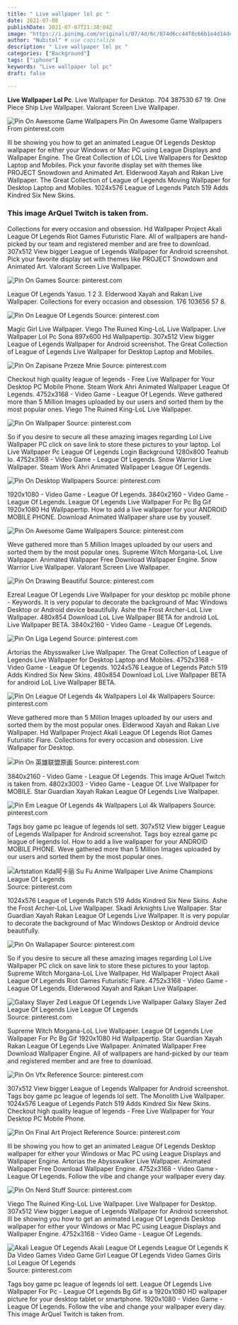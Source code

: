 ```yaml
---
title: " Live wallpaper lol pc "
date: 2021-07-08
publishDate: 2021-07-07T21:38:04Z
image: "https://i.pinimg.com/originals/07/4d/6c/074d6cc44f8c66b1e4d14de96f96d3ef.jpg"
author: "Nubitol" # use capitalize
description: " Live wallpaper lol pc "
categories: ["Background"]
tags: ["iphone"]
keywords: "Live wallpaper lol pc"
draft: false

---
```



**Live Wallpaper Lol Pc**. Live Wallpaper for Desktop. 704 387530 67 19. One Piece Ship Live Wallpaper. Valorant Screen Live Wallpaper.

![Pin On Awesome Game Wallpapers](https://i.pinimg.com/564x/39/4e/e8/394ee8d1a076130a68c4f3e45425ded0--game-background-legends.jpg "Pin On Awesome Game Wallpapers")
Pin On Awesome Game Wallpapers From pinterest.com


Ill be showing you how to get an animated League Of Legends Desktop wallpaper for either your Windows or Mac PC using League Displays and Wallpaper Engine. The Great Collection of LOL Live Wallpapers for Desktop Laptop and Mobiles. Pick your favorite display set with themes like PROJECT Snowdown and Animated Art. Elderwood Xayah and Rakan Live Wallpaper. The Great Collection of League of Legends Moving Wallpaper for Desktop Laptop and Mobiles. 1024x576 League of Legends Patch 519 Adds Kindred Six New Skins.

### This image ArQuel Twitch is taken from.

Collections for every occasion and obsession. Hd Wallpaper Project Akali League Of Legends Riot Games Futuristic Flare. All of wallpapers are hand-picked by our team and registered member and are free to download. 307x512 View bigger League of Legends Wallpaper for Android screenshot. Pick your favorite display set with themes like PROJECT Snowdown and Animated Art. Valorant Screen Live Wallpaper.


![Pin On Games](https://i.pinimg.com/originals/69/ff/14/69ff1443499bb8c407df902e5a7b1e0e.jpg "Pin On Games")
Source: pinterest.com

League Of Legends Yasuo. 1 2 3. Elderwood Xayah and Rakan Live Wallpaper. Collections for every occasion and obsession. 176 103656 57 8.

![Pin On League Of Legends](https://i.pinimg.com/originals/0a/ce/7b/0ace7b789a227b851c67960516687daa.jpg "Pin On League Of Legends")
Source: pinterest.com

Magic Girl Live Wallpaper. Viego The Ruined King-LoL Live Wallpaper. Live Wallpaper Lol Pc Sona 897x600 Hd Wallpapertip. 307x512 View bigger League of Legends Wallpaper for Android screenshot. The Great Collection of League of Legends Live Wallpaper for Desktop Laptop and Mobiles.

![Pin On Zapisane Przeze Mnie](https://i.pinimg.com/originals/9c/ce/c4/9ccec4f5311e4925c9be8761549fa69b.gif "Pin On Zapisane Przeze Mnie")
Source: pinterest.com

Checkout high quality league of legends - Free Live Wallpaper for Your Desktop PC Mobile Phone. Steam Work Ahri Animated Wallpaper League Of Legends. 4752x3168 - Video Game - League Of Legends. Weve gathered more than 5 Million Images uploaded by our users and sorted them by the most popular ones. Viego The Ruined King-LoL Live Wallpaper.

![Pin On Wallpaper](https://i.pinimg.com/originals/da/60/88/da608866a3ca19fd33bee2ee25fd7328.jpg "Pin On Wallpaper")
Source: pinterest.com

So if you desire to secure all these amazing images regarding Lol Live Wallpaper PC click on save link to store these pictures to your laptop. Lol Live Wallpaper Pc League Of Legends Login Background 1280x800 Teahub Io. 4752x3168 - Video Game - League Of Legends. Snow Warrior Live Wallpaper. Steam Work Ahri Animated Wallpaper League Of Legends.

![Pin On Desktop Wallpapers](https://i.pinimg.com/originals/67/7e/ea/677eeab010b53d9bcd36d25a04a02c27.jpg "Pin On Desktop Wallpapers")
Source: pinterest.com

1920x1080 - Video Game - League Of Legends. 3840x2160 - Video Game - League Of Legends. League Of Legends Live Wallpaper For Pc Bg Gif 1920x1080 Hd Wallpapertip. How to add a live wallpaper for your ANDROID MOBILE PHONE. Download Animated Wallpaper share use by youself.

![Pin On Awesome Game Wallpapers](https://i.pinimg.com/564x/39/4e/e8/394ee8d1a076130a68c4f3e45425ded0--game-background-legends.jpg "Pin On Awesome Game Wallpapers")
Source: pinterest.com

Weve gathered more than 5 Million Images uploaded by our users and sorted them by the most popular ones. Supreme Witch Morgana-LoL Live Wallpaper. Animated Wallpaper Free Download Wallpaper Engine. Snow Warrior Live Wallpaper. Valorant Screen Live Wallpaper.

![Pin On Drawing Beautiful](https://i.pinimg.com/originals/7c/bc/4f/7cbc4fd56b2eea03a88c15f57b0e2301.jpg "Pin On Drawing Beautiful")
Source: pinterest.com

Ezreal League Of Legends Live Wallpaper for your desktop pc mobile phone - Keywords. It is very popular to decorate the background of Mac Windows Desktop or Android device beautifully. Ashe the Frost Archer-LoL Live Wallpaper. 480x854 Download LoL Live Wallpaper BETA for android LoL Live Wallpaper BETA. 3840x2160 - Video Game - League Of Legends.

![Pin On Liga Legend](https://i.pinimg.com/736x/29/ca/6c/29ca6cbd6ca0c81d062822e956cab51a.jpg "Pin On Liga Legend")
Source: pinterest.com

Artorias the Abysswalker Live Wallpaper. The Great Collection of League of Legends Live Wallpaper for Desktop Laptop and Mobiles. 4752x3168 - Video Game - League Of Legends. 1024x576 League of Legends Patch 519 Adds Kindred Six New Skins. 480x854 Download LoL Live Wallpaper BETA for android LoL Live Wallpaper BETA.

![Pin On League Of Legends 4k Wallpapers Lol 4k Wallpapers](https://i.pinimg.com/originals/99/58/5b/99585b1e98a760464f0d285e853697c0.jpg "Pin On League Of Legends 4k Wallpapers Lol 4k Wallpapers")
Source: pinterest.com

Weve gathered more than 5 Million Images uploaded by our users and sorted them by the most popular ones. Elderwood Xayah and Rakan Live Wallpaper. Hd Wallpaper Project Akali League Of Legends Riot Games Futuristic Flare. Collections for every occasion and obsession. Live Wallpaper for Desktop.

![Pin On 英雄联盟原画](https://i.pinimg.com/originals/dc/9c/6b/dc9c6b5cef0e5e32da3d68784171492c.png "Pin On 英雄联盟原画")
Source: pinterest.com

3840x2160 - Video Game - League Of Legends. This image ArQuel Twitch is taken from. 4802x3003 - Video Game - League Of. Live Wallpaper for MOBILE. Star Guardian Xayah Rakan League Of Legends Live Wallpaper.

![Pin Em League Of Legends 4k Wallpapers Lol 4k Wallpapers](https://i.pinimg.com/originals/46/da/86/46da86c6291cc183aba6419abc7a38f9.jpg "Pin Em League Of Legends 4k Wallpapers Lol 4k Wallpapers")
Source: pinterest.com

Tags boy game pc league of legends lol sett. 307x512 View bigger League of Legends Wallpaper for Android screenshot. Tags boy ezreal game pc league of legends lol. How to add a live wallpaper for your ANDROID MOBILE PHONE. Weve gathered more than 5 Million Images uploaded by our users and sorted them by the most popular ones.

![Artstation Kda阿卡丽 Su Fu Anime Wallpaper Live Anime Champions League Of Legends](https://i.pinimg.com/originals/38/5c/c0/385cc0c1c3ee0dfd5d076ea353624a61.png "Artstation Kda阿卡丽 Su Fu Anime Wallpaper Live Anime Champions League Of Legends")
Source: pinterest.com

1024x576 League of Legends Patch 519 Adds Kindred Six New Skins. Ashe the Frost Archer-LoL Live Wallpaper. Skadi Arknights Live Wallpaper. Star Guardian Xayah Rakan League Of Legends Live Wallpaper. It is very popular to decorate the background of Mac Windows Desktop or Android device beautifully.

![Pin On Wallapaper](https://i.pinimg.com/originals/53/23/12/53231242393e0d3c1994950c4faff6df.jpg "Pin On Wallapaper")
Source: pinterest.com

So if you desire to secure all these amazing images regarding Lol Live Wallpaper PC click on save link to store these pictures to your laptop. Supreme Witch Morgana-LoL Live Wallpaper. Hd Wallpaper Project Akali League Of Legends Riot Games Futuristic Flare. 4752x3168 - Video Game - League Of Legends. Elderwood Xayah and Rakan Live Wallpaper.

![Galaxy Slayer Zed League Of Legends Live Wallpaper Galaxy Slayer Zed League Of Legends Live League Of Legends](https://i.pinimg.com/originals/f0/1c/4c/f01c4c5eed91d21c3af657f494f7911a.jpg "Galaxy Slayer Zed League Of Legends Live Wallpaper Galaxy Slayer Zed League Of Legends Live League Of Legends")
Source: pinterest.com

Supreme Witch Morgana-LoL Live Wallpaper. League Of Legends Live Wallpaper For Pc Bg Gif 1920x1080 Hd Wallpapertip. Star Guardian Xayah Rakan League Of Legends Live Wallpaper. Animated Wallpaper Free Download Wallpaper Engine. All of wallpapers are hand-picked by our team and registered member and are free to download.

![Pin On Vfx Reference](https://i.pinimg.com/originals/b3/9b/6d/b39b6def9d93a8e6ac6242a22302ee76.gif "Pin On Vfx Reference")
Source: pinterest.com

307x512 View bigger League of Legends Wallpaper for Android screenshot. Tags boy game pc league of legends lol sett. The Monolith Live Wallpaper. 1024x576 League of Legends Patch 519 Adds Kindred Six New Skins. Checkout high quality league of legends - Free Live Wallpaper for Your Desktop PC Mobile Phone.

![Pin On Final Art Project Reference](https://i.pinimg.com/originals/20/84/5c/20845c61c3085373add817fe53558daa.jpg "Pin On Final Art Project Reference")
Source: pinterest.com

Ill be showing you how to get an animated League Of Legends Desktop wallpaper for either your Windows or Mac PC using League Displays and Wallpaper Engine. Artorias the Abysswalker Live Wallpaper. Animated Wallpaper Free Download Wallpaper Engine. 4752x3168 - Video Game - League Of Legends. Follow the vibe and change your wallpaper every day.

![Pin On Nerd Stuff](https://i.pinimg.com/originals/a4/ec/9d/a4ec9d81bb9c3ebefdeeac735f5975bc.jpg "Pin On Nerd Stuff")
Source: pinterest.com

Viego The Ruined King-LoL Live Wallpaper. Live Wallpaper for Desktop. 307x512 View bigger League of Legends Wallpaper for Android screenshot. Ill be showing you how to get an animated League Of Legends Desktop wallpaper for either your Windows or Mac PC using League Displays and Wallpaper Engine. 4752x3168 - Video Game - League Of Legends.

![Akali League Of Legends Akali League Of Legends League Of Legends K Da Video Games Video Game Girl League Of Legends Video Games Girls Lol League Of Legends](https://i.pinimg.com/originals/07/4d/6c/074d6cc44f8c66b1e4d14de96f96d3ef.jpg "Akali League Of Legends Akali League Of Legends League Of Legends K Da Video Games Video Game Girl League Of Legends Video Games Girls Lol League Of Legends")
Source: pinterest.com

Tags boy game pc league of legends lol sett. League Of Legends Live Wallpaper For Pc - League Of Legends Bg Gif is a 1920x1080 HD wallpaper picture for your desktop tablet or smartphone. 1920x1080 - Video Game - League Of Legends. Follow the vibe and change your wallpaper every day. This image ArQuel Twitch is taken from.

